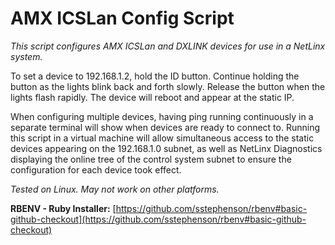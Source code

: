 # AMX ICSLan Config Script


*This script configures AMX ICSLan and DXLINK devices
for use in a NetLinx system.*


To set a device to 192.168.1.2, hold the ID button.
Continue holding the button as the lights blink back and
forth slowly. Release the button when the lights flash
rapidly. The device will reboot and appear at the static
IP.

When configuring multiple devices, having ping running
continuously in a separate terminal will show when
devices are ready to connect to. Running this script
in a virtual machine will allow simultaneous access
to the static devices appearing on the 192.168.1.0
subnet, as well as NetLinx Diagnostics displaying the
online tree of the control system subnet to ensure the
configuration for each device took effect.

*Tested on Linux. May not work on other platforms.*


**RBENV - Ruby Installer:**
[https://github.com/sstephenson/rbenv#basic-github-checkout](https://github.com/sstephenson/rbenv#basic-github-checkout)
